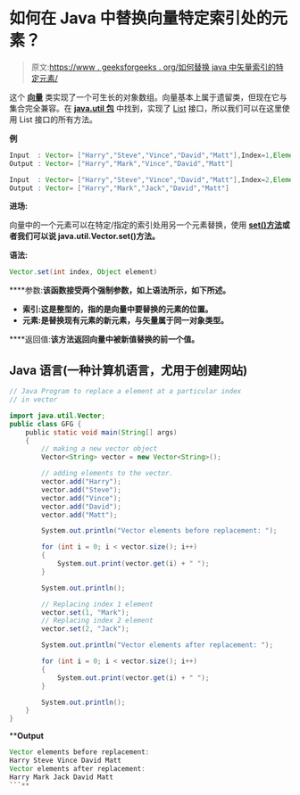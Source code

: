 # 如何在 Java 中替换向量特定索引处的元素？

> 原文:[https://www . geeksforgeeks . org/如何替换 java 中矢量索引的特定元素/](https://www.geeksforgeeks.org/how-to-replace-an-element-at-a-specific-index-of-the-vector-in-java/)

这个 [**向量**](https://www.geeksforgeeks.org/java-util-vector-class-java/) 类实现了一个可生长的对象数组。向量基本上属于遗留类，但现在它与集合完全兼容。在 [**java.util 包**](https://www.geeksforgeeks.org/java-util-package-java/) 中找到，实现了 [List](https://www.geeksforgeeks.org/list-interface-java-examples/) 接口，所以我们可以在这里使用 List 接口的所有方法。

****例****

```java
Input  : Vector= ["Harry","Steve","Vince","David","Matt"],Index=1,Element ="Mark"
Output : Vector= ["Harry","Mark","Vince","David","Matt"]

Input  : Vector= ["Harry","Steve","Vince","David","Matt"],Index=2,Element ="Jack"
Output : Vector= ["Harry","Mark","Jack","David","Matt"]
```

**进场:**

向量中的一个元素可以在特定/指定的索引处用另一个元素替换，使用 [**set()方法**](https://www.geeksforgeeks.org/vector-set-method-in-java/)**或者我们可以说 java.util.Vector.set()方法。**

****语法:****

```java
Vector.set(int index, Object element)
```

****参数:**该函数接受两个强制参数，如上语法所示，如下所述。**

*   ****索引**:这是整型的，指的是向量中要替换的元素的位置。**
*   ****元素**:是替换现有元素的新元素，与矢量属于同一对象类型。**

****返回值:**该方法返回向量中被新值替换的前一个值。**

## **Java 语言(一种计算机语言，尤用于创建网站)**

```java
// Java Program to replace a element at a particular index
// in vector

import java.util.Vector;
public class GFG {
    public static void main(String[] args)
    {
        // making a new vector object
        Vector<String> vector = new Vector<String>();

        // adding elements to the vector.
        vector.add("Harry");
        vector.add("Steve");
        vector.add("Vince");
        vector.add("David");
        vector.add("Matt");

        System.out.println("Vector elements before replacement: ");

        for (int i = 0; i < vector.size(); i++) 
        {
            System.out.print(vector.get(i) + " ");
        }

        System.out.println();

        // Replacing index 1 element
        vector.set(1, "Mark");
        // Replacing index 2 element
        vector.set(2, "Jack");

        System.out.println("Vector elements after replacement: ");

        for (int i = 0; i < vector.size(); i++) 
        {
            System.out.print(vector.get(i) + " ");
        }

        System.out.println();
    }
}
```

****Output**

```java
Vector elements before replacement: 
Harry Steve Vince David Matt 
Vector elements after replacement: 
Harry Mark Jack David Matt 
```**